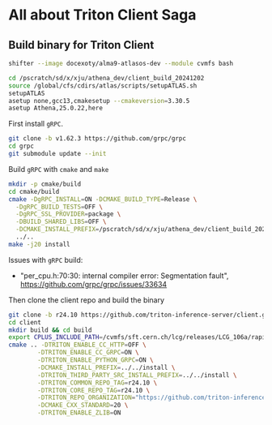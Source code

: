 # All about Triton Client Saga

## Build binary for Triton Client

```bash
shifter --image docexoty/alma9-atlasos-dev --module cvmfs bash

cd /pscratch/sd/x/xju/athena_dev/client_build_20241202
source /global/cfs/cdirs/atlas/scripts/setupATLAS.sh
setupATLAS
asetup none,gcc13,cmakesetup --cmakeversion=3.30.5
asetup Athena,25.0.22,here
```

First install `gRPC`.
```bash
git clone -b v1.62.3 https://github.com/grpc/grpc
cd grpc
git submodule update --init
```
Build `gRPC` with `cmake` and `make`
```bash
mkdir -p cmake/build
cd cmake/build
cmake -DgRPC_INSTALL=ON -DCMAKE_BUILD_TYPE=Release \
  -DgRPC_BUILD_TESTS=OFF \
  -DgRPC_SSL_PROVIDER=package \
  -DBUILD_SHARED_LIBS=OFF \
  -DCMAKE_INSTALL_PREFIX=/pscratch/sd/x/xju/athena_dev/client_build_20241202/install \
  ../..
make -j20 install
```
Issues with `gRPC` build:
 - "per_cpu.h:70:30: internal compiler error: Segmentation fault", https://github.com/grpc/grpc/issues/33634


Then clone the client repo and build the binary

```bash
git clone -b r24.10 https://github.com/triton-inference-server/client.git
cd client 
mkdir build && cd build 
export CPLUS_INCLUDE_PATH=/cvmfs/sft.cern.ch/lcg/releases/LCG_106a/rapidjson/1.1.0/x86_64-el9-gcc13-opt/include:$CPLUS_INCLUDE_PATH
cmake .. -DTRITON_ENABLE_CC_HTTP=OFF \
        -DTRITON_ENABLE_CC_GRPC=ON \
        -DTRITON_ENABLE_PYTHON_GRPC=ON \
        -DCMAKE_INSTALL_PREFIX=../../install \
        -DTRITON_THIRD_PARTY_SRC_INSTALL_PREFIX=../../install \
        -DTRITON_COMMON_REPO_TAG=r24.10 \
        -DTRITON_CORE_REPO_TAG=r24.10 \
        -DTRITON_REPO_ORGANIZATION="https://github.com/triton-inference-server" \
        -DCMAKE_CXX_STANDARD=20 \
        -DTRITON_ENABLE_ZLIB=ON
```
